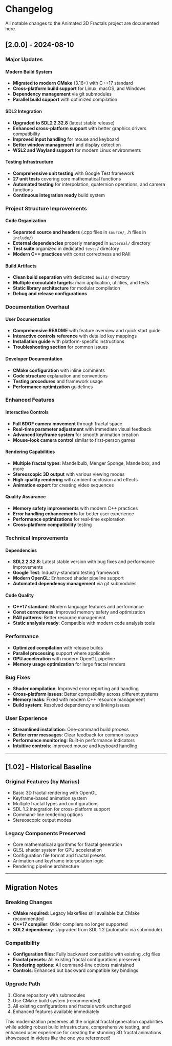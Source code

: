 # Changelog

All notable changes to the Animated 3D Fractals project are documented here.

## [2.0.0] - 2024-08-10

### Major Updates

#### Modern Build System
- **Migrated to modern CMake** (3.16+) with C++17 standard
- **Cross-platform build support** for Linux, macOS, and Windows
- **Dependency management** via git submodules
- **Parallel build support** with optimized compilation

#### SDL2 Integration
- **Upgraded to SDL2 2.32.8** (latest stable release)
- **Enhanced cross-platform support** with better graphics drivers compatibility
- **Improved input handling** for mouse and keyboard
- **Better window management** and display detection
- **WSL2 and Wayland support** for modern Linux environments

#### Testing Infrastructure
- **Comprehensive unit testing** with Google Test framework
- **27 unit tests** covering core mathematical functions
- **Automated testing** for interpolation, quaternion operations, and camera functions
- **Continuous integration ready** build system

### Project Structure Improvements

#### Code Organization
- **Separated source and headers** (.cpp files in `source/`, .h files in `include/`)
- **External dependencies** properly managed in `External/` directory
- **Test suite** organized in dedicated `tests/` directory
- **Modern C++ practices** with const correctness and RAII

#### Build Artifacts
- **Clean build separation** with dedicated `build/` directory  
- **Multiple executable targets**: main application, utilities, and tests
- **Static library architecture** for modular compilation
- **Debug and release configurations**

### Documentation Overhaul

#### User Documentation
- **Comprehensive README** with feature overview and quick start guide
- **Interactive controls reference** with detailed key mappings
- **Installation guide** with platform-specific instructions
- **Troubleshooting section** for common issues

#### Developer Documentation  
- **CMake configuration** with inline comments
- **Code structure** explanation and conventions
- **Testing procedures** and framework usage
- **Performance optimization** guidelines

### Enhanced Features

#### Interactive Controls
- **Full 6DOF camera movement** through fractal space
- **Real-time parameter adjustment** with immediate visual feedback
- **Advanced keyframe system** for smooth animation creation
- **Mouse-look camera control** similar to first-person games

#### Rendering Capabilities
- **Multiple fractal types**: Mandelbulb, Menger Sponge, Mandelbox, and more
- **Stereoscopic 3D output** with various viewing modes
- **High-quality rendering** with ambient occlusion and effects
- **Animation export** for creating video sequences

#### Quality Assurance
- **Memory safety improvements** with modern C++ practices
- **Error handling enhancements** for better user experience
- **Performance optimizations** for real-time exploration
- **Cross-platform compatibility** testing

### Technical Improvements

#### Dependencies
- **SDL2 2.32.8**: Latest stable version with bug fixes and performance improvements
- **Google Test**: Industry-standard testing framework
- **Modern OpenGL**: Enhanced shader pipeline support
- **Automated dependency management** via git submodules

#### Code Quality
- **C++17 standard**: Modern language features and performance
- **Const correctness**: Improved memory safety and optimization
- **RAII patterns**: Better resource management
- **Static analysis ready**: Compatible with modern code analysis tools

### Performance
- **Optimized compilation** with release builds
- **Parallel processing** support where applicable
- **GPU acceleration** with modern OpenGL pipeline
- **Memory usage optimization** for large fractal renders

### Bug Fixes
- **Shader compilation**: Improved error reporting and handling
- **Cross-platform issues**: Better compatibility across different systems
- **Memory leaks**: Fixed with modern C++ resource management
- **Build system**: Resolved dependency and linking issues

### User Experience
- **Streamlined installation**: One-command build process
- **Better error messages**: Clear feedback for common issues
- **Performance monitoring**: Built-in performance indicators
- **Intuitive controls**: Improved mouse and keyboard handling

---

## [1.02] - Historical Baseline

### Original Features (by Marius)
- Basic 3D fractal rendering with OpenGL
- Keyframe-based animation system
- Multiple fractal types and configurations
- SDL 1.2 integration for cross-platform support
- Command-line rendering options
- Stereoscopic output modes

### Legacy Components Preserved
- Core mathematical algorithms for fractal generation
- GLSL shader system for GPU acceleration  
- Configuration file format and fractal presets
- Animation and keyframe interpolation logic
- Rendering pipeline architecture

---

## Migration Notes

### Breaking Changes
- **CMake required**: Legacy Makefiles still available but CMake recommended
- **C++17 compiler**: Older compilers no longer supported
- **SDL2 dependency**: Upgraded from SDL 1.2 (automatic via submodule)

### Compatibility
- **Configuration files**: Fully backward compatible with existing .cfg files
- **Fractal presets**: All existing fractal configurations preserved
- **Rendering options**: All command-line options maintained
- **Controls**: Enhanced but backward compatible key bindings

### Upgrade Path
1. Clone repository with submodules
2. Use CMake build system (recommended)
3. All existing configurations and fractals work unchanged
4. Enhanced features available immediately

This modernization preserves all the original fractal generation capabilities while adding robust build infrastructure, comprehensive testing, and enhanced user experience for creating the stunning 3D fractal animations showcased in videos like the one you referenced!